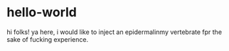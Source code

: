 # hello-world

hi folks!
ya here, i would like to inject an epidermalinmy vertebrate
fpr the sake of fucking experience.
